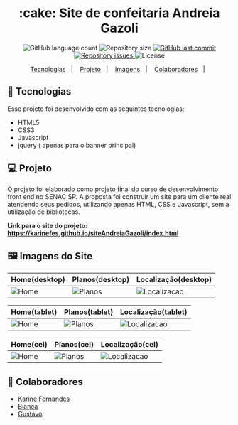 <h1 align="center"> :cake: Site de confeitaria Andreia Gazoli </h1>

<p align="center">
  <img alt="GitHub language count" src="https://img.shields.io/github/languages/count/karinefes/siteAndreiaGazoli">

  <img alt="Repository size" src="https://img.shields.io/github/repo-size/karinefes/siteAndreiaGazoli">

  <a href="https://github.com/alvaroaxsmith/karinefes/siteAndreiaGazoli">
    <img alt="GitHub last commit" src="https://img.shields.io/github/last-commit/karinefes/siteAndreiaGazoli">
  </a>

  <a href="https://github.com/karinefes/siteAndreiaGazoli/issues">
    <img alt="Repository issues" src="https://img.shields.io/github/issues/karinefes/siteAndreiaGazoli">
  </a>

  <img alt="License" src="https://img.shields.io/badge/license-MIT-brightgreen">
</p>

<p align="center">
  <a href="#ancora1">Tecnologias</a>&nbsp;&nbsp;&nbsp;|&nbsp;&nbsp;&nbsp;
  <a href="#ancora2">Projeto</a>&nbsp;&nbsp;&nbsp;|&nbsp;&nbsp;&nbsp;
  <a href="#ancora3">Imagens</a>&nbsp;&nbsp;&nbsp;|&nbsp;&nbsp;&nbsp;
  <a href="#ancora4">Colaboradores</a>&nbsp;&nbsp;&nbsp;|&nbsp;&nbsp;
</p>

<a id="ancora1"></a>
## :rocket: Tecnologias 

Esse projeto foi desenvolvido com as seguintes tecnologias:
- HTML5
- CSS3
- Javascript
- jquery ( apenas para o banner principal)

<a id="ancora2"></a>
## 💻 Projeto
O projeto foi elaborado como projeto final do curso de desenvolvimento front end no SENAC SP. A proposta foi construir um site para um cliente real atendendo seus pedidos, utilizando apenas HTML, CSS e Javascript, sem a utilização de bibliotecas.

<strong>Link para o site do projeto: https://karinefes.github.io/siteAndreiaGazoli/index.html</strong>

<a id="ancora3"></a>
## :framed_picture: Imagens do Site


| Home(desktop)  | Planos(desktop) | Localização(desktop) | 
|---|---|---|
| ![Home](https://raw.githubusercontent.com/iteAndreiaGazoli/blob/main/img-Readme/home-desktop.png)  | ![Planos](https://raw.githubusercontent.com/alvaroaxsmith/projeto-1-soulcode/main/.github/images/desktop-planos.jpeg)  | ![Localizacao](https://raw.githubusercontent.com/alvaroaxsmith/projeto-1-soulcode/main/.github/images/desktop-localizacao.jpeg)  | 

| Home(tablet)  | Planos(tablet) | Localização(tablet) | 
|---|---|---|
| ![Home](https://raw.githubusercontent.com/alvaroaxsmith/projeto-1-soulcode/main/.github/images/tablet-home.jpeg)  | ![Planos](https://raw.githubusercontent.com/alvaroaxsmith/projeto-1-soulcode/main/.github/images/tablet-planos.jpeg)  | ![Localizacao](https://raw.githubusercontent.com/alvaroaxsmith/projeto-1-soulcode/main/.github/images/tablet-localizacao.jpeg)  | 

| Home(cel)  | Planos(cel) | Localização(cel) | 
|---|---|---|
| ![Home](https://raw.githubusercontent.com/alvaroaxsmith/projeto-1-soulcode/main/.github/images/cel-home.jpeg)  | ![Planos](https://raw.githubusercontent.com/alvaroaxsmith/projeto-1-soulcode/main/.github/images/cel-planos.jpeg)  | ![Localizacao](https://raw.githubusercontent.com/alvaroaxsmith/projeto-1-soulcode/main/.github/images/cel-localizacao.jpeg)  | 




  <a id="ancora4"></a>
## :busts_in_silhouette: Colaboradores

- [Karine Fernandes](https://github.com/karinefes)
- [Bianca](https://github.com/bcpp23)
- [Gustavo](https://github.com/GustavoArcure)
  
